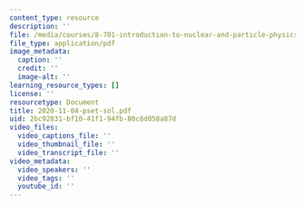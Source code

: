 ```yaml
---
content_type: resource
description: ''
file: /media/courses/8-701-introduction-to-nuclear-and-particle-physics-fall-2020/2020-11-04-pset-sol.pdf
file_type: application/pdf
image_metadata:
  caption: ''
  credit: ''
  image-alt: ''
learning_resource_types: []
license: ''
resourcetype: Document
title: 2020-11-04-pset-sol.pdf
uid: 2bc92831-bf10-41f1-94fb-80c8d058a87d
video_files:
  video_captions_file: ''
  video_thumbnail_file: ''
  video_transcript_file: ''
video_metadata:
  video_speakers: ''
  video_tags: ''
  youtube_id: ''
---
```

